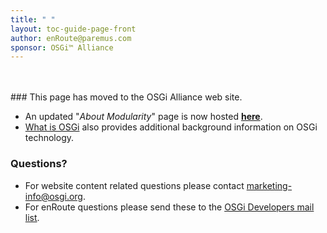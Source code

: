 ```yaml
---
title: " "
layout: toc-guide-page-front 
author: enRoute@paremus.com
sponsor: OSGi™ Alliance
---
```


<br>
<br>
### This page has moved to the OSGi Alliance web site.

* An updated "_About Modularity_" page is now hosted [**here**](https://www.osgi.org/modularity).
* [What is OSGi](https://www.osgi.org/what-is-osgi) also provides additional background information on OSGi technology.

### Questions? 

* For website content related questions please contact [marketing-info@osgi.org](mailto:marketing-info@osgi.org). 
* For enRoute questions please send these to the [OSGi Developers mail list](https://mail.osgi.org/mailman/listinfo/osgi-dev).

<br>
<br>
<br>
<br>
<br>
<br>

